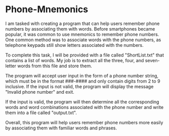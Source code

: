 # Phone-Mnemonics

I am tasked with creating a program that can help users remember phone numbers by associating them with words. Before smartphones became popular, it was common to use mnemonics to remember phone numbers. One common method was to associate words with the phone numbers, as telephone keypads still show letters associated with the numbers.

To complete this task, I will be provided with a file called "ShortList.txt" that contains a list of words. My job is to extract all the three, four, and seven-letter words from this file and store them.

The program will accept user input in the form of a phone number string, which must be in the format ###-#### and only contain digits from 2 to 9 inclusive. If the input is not valid, the program will display the message "Invalid phone number" and exit.

If the input is valid, the program will then determine all the corresponding words and word combinations associated with the phone number and write them into a file called "output.txt".

Overall, this program will help users remember phone numbers more easily by associating them with familiar words and phrases.
